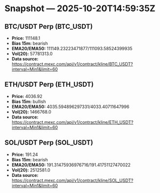 # Snapshot — 2025-10-20T14:59:35Z

## BTC/USDT Perp (BTC_USDT)
- **Price:** 111148.1
- **Bias 15m:** bearish
- **EMA20/EMA50:** 111149.23223471877/111093.58524399935
- **Vol(20):** 57781313.0
- **Data source:** https://contract.mexc.com/api/v1/contract/kline/BTC_USDT?interval=Min1&limit=60

## ETH/USDT Perp (ETH_USDT)
- **Price:** 4036.92
- **Bias 15m:** bullish
- **EMA20/EMA50:** 4035.594896297331/4033.40711647996
- **Vol(20):** 1466768.0
- **Data source:** https://contract.mexc.com/api/v1/contract/kline/ETH_USDT?interval=Min1&limit=60

## SOL/USDT Perp (SOL_USDT)
- **Price:** 191.24
- **Bias 15m:** bearish
- **EMA20/EMA50:** 191.31475936976716/191.41751127470022
- **Vol(20):** 2512581.0
- **Data source:** https://contract.mexc.com/api/v1/contract/kline/SOL_USDT?interval=Min1&limit=60
